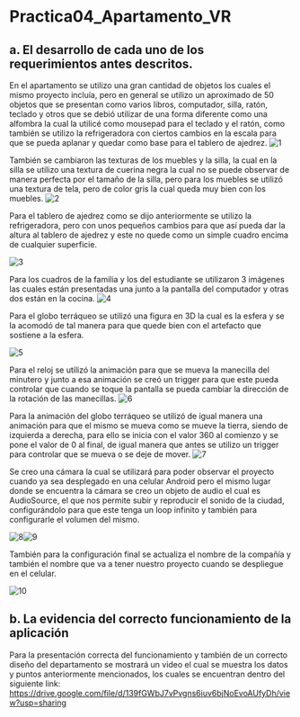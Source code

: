 # Practica04_Apartamento_VR
## a.	El desarrollo de cada uno de los requerimientos antes descritos.
En el apartamento se utilizo una gran cantidad de objetos los cuales el mismo proyecto incluía, pero en general se utilizo un aproximado de 50 objetos que se presentan como varios libros, computador, silla, ratón, teclado y otros que se debió utilizar de una forma diferente como una alfombra la cual la utilicé como mousepad para el teclado y el ratón, como también se utilizo la refrigeradora con ciertos cambios en la escala para que se pueda aplanar y quedar como base para el tablero de ajedrez.
![1](https://user-images.githubusercontent.com/49033427/151117960-13857223-4040-41ad-ad53-2bae19f25c1f.png)

También se cambiaron las texturas de los muebles y la silla, la cual en la silla se utilizo una textura de cuerina negra la cual no se puede observar de manera perfecta por el tamaño de la silla, pero para los muebles se utilizó una textura de tela, pero de color gris la cual queda muy bien con los muebles.
![2](https://user-images.githubusercontent.com/49033427/151117962-73f437f4-8ede-4db7-a046-304b822ba632.png)

Para el tablero de ajedrez como se dijo anteriormente se utilizo la refrigeradora, pero con unos pequeños cambios para que así pueda dar la altura al tablero de ajedrez y este no quede como un simple cuadro encima de cualquier superficie.

![3](https://user-images.githubusercontent.com/49033427/151117965-bb57cd16-86f9-4a12-9f51-641b454973a3.png)

Para los cuadros de la familia y los del estudiante se utilizaron 3 imágenes las cuales están presentadas una junto a la pantalla del computador y otras dos están en la cocina.
![4](https://user-images.githubusercontent.com/49033427/151117967-a347f876-7744-4dc5-90be-7d1c61acc0b9.png)

Para el globo terráqueo se utilizó una figura en 3D la cual es la esfera y se la acomodó de tal manera para que quede bien con el artefacto que sostiene a la esfera.

![5](https://user-images.githubusercontent.com/49033427/151117969-5b91add0-bc2e-4394-aeb0-d896a4157116.png)

Para el reloj se utilizó la animación para que se mueva la manecilla del minutero y junto a esa animación se creó un trigger para que este pueda controlar que cuando se toque la pantalla se pueda cambiar la dirección de la rotación de las manecillas.
![6](https://user-images.githubusercontent.com/49033427/151117970-47ca2a60-2eb5-4dd7-8c2a-c3cbbffd9b9b.png)

Para la animación del globo terráqueo se utilizó de igual manera una animación para que el mismo se mueva como se mueve la tierra, siendo de izquierda a derecha, para ello se inicia con el valor 360 al comienzo y se pone el valor de 0 al final, de igual manera que antes se utilizo un trigger para controlar que se mueva o se deje de mover.
![7](https://user-images.githubusercontent.com/49033427/151117973-03ca5138-ce9d-4ef2-931b-bccb557fbaaf.png)

Se creo una cámara la cual se utilizará para poder observar el proyecto cuando ya sea desplegado en una celular Android pero el mismo lugar donde se encuentra la cámara se creo un objeto de audio el cual es AudioSource, el que nos permite subir y reproducir el sonido de la ciudad, configurándolo para que este tenga un loop infinito y también para configurarle el volumen del mismo.

![8](https://user-images.githubusercontent.com/49033427/151117975-83cc8377-386c-485c-bd2d-a3379cbec4f1.png)![9](https://user-images.githubusercontent.com/49033427/151117977-40bd0406-5ef9-4616-8a06-b6d4d6c5700d.png)

También para la configuración final se actualiza el nombre de la compañía y también el nombre que va a tener nuestro proyecto cuando se despliegue en el celular.

![10](https://user-images.githubusercontent.com/49033427/151117980-074713d0-c91c-4173-8b92-a449a250125e.png)

## b.	La evidencia del correcto funcionamiento de la aplicación 
Para la presentación correcta del funcionamiento y también de un correcto diseño del departamento se mostrará un video el cual se muestra los datos y puntos anteriormente mencionados, los cuales se encuentran dentro del siguiente link:
https://drive.google.com/file/d/139fGWbJ7vPvgns6iuv6bjNoEvoAUfyDh/view?usp=sharing
